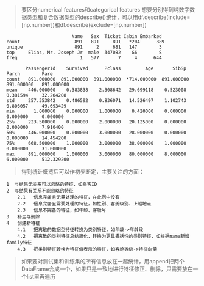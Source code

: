 >要区分numerical features和categorical features
>想要分别得到纯数字数据类型和复合数据类型的describe()统计，可以用df.describe(include=[np.number])和df.describe(exclude=[np.number])

                            Name   Sex  Ticket Cabin Embarked
    count                    891   891     891   *204      889
    unique                   891     2     681   147        3
    top     Elias, Mr. Joseph Jr  male  347082    G6        S
    freq                       1   577       7     4      644

           PassengerId    Survived      Pclass         Age       SibSp   Parch        Fare  
    count   891.000000  891.000000  891.000000  *714.000000  891.000000   891.000000   891.000000 
    mean    446.000000    0.383838    2.308642   29.699118    0.523008   0.381594     32.204208  
    std     257.353842    0.486592    0.836071   14.526497    1.102743   0.806057     49.693429
    min       1.000000    0.000000    1.000000    0.420000    0.000000   0.000000     0.000000  
    25%     223.500000    0.000000    2.000000   20.125000    0.000000   0.000000     7.910400  
    50%     446.000000    0.000000    3.000000   28.000000    0.000000   0.000000     14.454200  
    75%     668.500000    1.000000    3.000000   38.000000    1.000000   0.000000     31.000000  
    max     891.000000    1.000000    3.000000   80.000000    8.000000   6.000000     512.329200

>得到统计概览后可以作初步断定，主要关注的方面：
 
    1  与结果无关系可以忽略的特征，如乘客ID                     
    2  与结果有关系不能忽略的特征     
        2.1   信息完备且无需处理的特征，在此例中没有
        2.2   信息完备且需要处理的特征，如性别、客舱级别、上船地点
        2.3   信息不完备的特征，如年龄、客舱号
    3   补全与删除
    4   创建新特征
        4.1   把离散的数据型特征转换为类别特征，如年龄->年龄段
        4.2   把离散的类别特征总结简化，转换为更具概括性的类别特征，如根据name新增family特征
        4.3   把类别特征转换为特征值表示的特征，如客舱等级->特征向量

>如果要对测试集和训练集的所有信息放在一起统计，用append把两个DataFrame合成一个，如果只是一致地进行特征修正、删除，只需要放在一个list里再遍历

